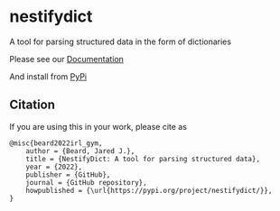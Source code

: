 # nestifydict
A tool for parsing structured data in the form of dictionaries

Please see our [Documentation](https://nestifydict.readthedocs.io/en/latest/)

And install from [PyPi](https://pypi.org/project/nestifydict/)

Citation
--------
If you are using this in your work, please cite as

```
@misc{beard2022irl_gym,
    author = {Beard, Jared J.},
    title = {NestifyDict: A tool for parsing structured data},
    year = {2022},
    publisher = {GitHub},
    journal = {GitHub repository},
    howpublished = {\url{https://pypi.org/project/nestifydict/}},
}
```